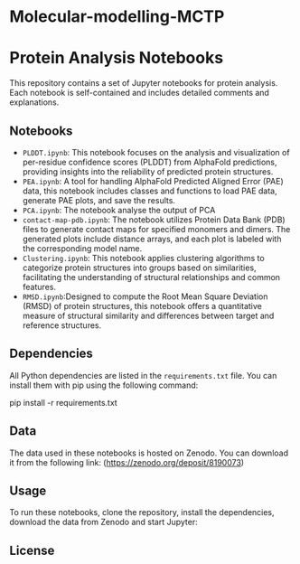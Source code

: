 # Molecular-modelling-MCTP

# Protein Analysis Notebooks

This repository contains a set of Jupyter notebooks for protein analysis. Each notebook is self-contained and includes detailed comments and explanations.

## Notebooks

- `PLDDT.ipynb`: This notebook focuses on the analysis and visualization of per-residue confidence scores (PLDDT) from AlphaFold predictions, providing insights into the reliability of predicted protein structures.
- `PEA.ipynb`: A tool for handling AlphaFold Predicted Aligned Error (PAE) data, this notebook includes classes and functions to load PAE data, generate PAE plots, and save the results.
- `PCA.ipynb`: The notebook analyse the output of PCA
- `contact-map-pdb.ipynb`: The notebook utilizes Protein Data Bank (PDB) files to generate contact maps for specified monomers and dimers. The generated plots include distance arrays, and each plot is labeled with the corresponding model name.
- `Clustering.ipynb`: This notebook applies clustering algorithms to categorize protein structures into groups based on similarities, facilitating the understanding of structural relationships and common features.
-  `RMSD.ipynb`:Designed to compute the Root Mean Square Deviation (RMSD) of protein structures, this notebook offers a quantitative measure of structural similarity and differences between target and reference structures.
  
## Dependencies

All Python dependencies are listed in the `requirements.txt` file. You can install them with pip using the following command:

pip install -r requirements.txt


## Data

The data used in these notebooks is hosted on Zenodo. You can download it from the following link: (https://zenodo.org/deposit/8190073)

## Usage

To run these notebooks, clone the repository, install the dependencies, download the data from Zenodo and start Jupyter:

## License
